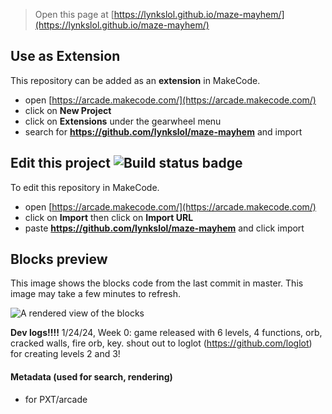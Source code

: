  


> Open this page at [https://lynkslol.github.io/maze-mayhem/](https://lynkslol.github.io/maze-mayhem/)

## Use as Extension

This repository can be added as an **extension** in MakeCode.

* open [https://arcade.makecode.com/](https://arcade.makecode.com/)
* click on **New Project**
* click on **Extensions** under the gearwheel menu
* search for **https://github.com/lynkslol/maze-mayhem** and import

## Edit this project ![Build status badge](https://github.com/lynkslol/maze-mayhem/workflows/MakeCode/badge.svg)

To edit this repository in MakeCode.

* open [https://arcade.makecode.com/](https://arcade.makecode.com/)
* click on **Import** then click on **Import URL**
* paste **https://github.com/lynkslol/maze-mayhem** and click import

## Blocks preview

This image shows the blocks code from the last commit in master.
This image may take a few minutes to refresh.

![A rendered view of the blocks](https://github.com/lynkslol/maze-mayhem/raw/master/.github/makecode/blocks.png)


**Dev logs!!!!**
1/24/24, Week 0: game released with 6 levels, 4 functions, orb, cracked walls, fire orb, key.
shout out to loglot (https://github.com/loglot) for creating levels 2 and 3!

#### Metadata (used for search, rendering)

* for PXT/arcade
<script src="https://makecode.com/gh-pages-embed.js"></script><script>makeCodeRender("{{ site.makecode.home_url }}", "{{ site.github.owner_name }}/{{ site.github.repository_name }}");</script>
